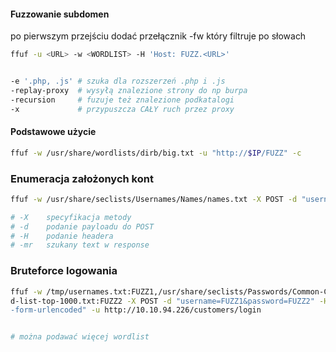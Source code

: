 
#### Fuzzowanie subdomen
po pierwszym przejściu dodać przełącznik -fw który filtruje po słowach

```bash
ffuf -u <URL> -w <WORDLIST> -H 'Host: FUZZ.<URL>'
```

```bash

-e '.php, .js' # szuka dla rozszerzeń .php i .js
-replay-proxy  # wysyłą znalezione strony do np burpa
-recursion     # fuzuje też znalezione podkatalogi
-x             # przypuszcza CAŁY ruch przez proxy

```


#### Podstawowe użycie
```bash
ffuf -w /usr/share/wordlists/dirb/big.txt -u "http://$IP/FUZZ" -c
```


### Enumeracja założonych kont
```bash
ffuf -w /usr/share/seclists/Usernames/Names/names.txt -X POST -d "username=FUZZ&email=admin%40admin.com&password=123123123&cpassword=123123123" -H "Content-Type: application/x-www-form-urlencoded" -u http://10.10.94.226/customers/signup -mr "username already exists"

# -X    specyfikacja metody
# -d    podanie payloadu do POST
# -H    podanie headera
# -mr   szukany text w response
```


### Bruteforce logowania
```bash
ffuf -w /tmp/usernames.txt:FUZZ1,/usr/share/seclists/Passwords/Common-Credentials/10-million-passwor
d-list-top-1000.txt:FUZZ2 -X POST -d "username=FUZZ1&password=FUZZ2" -H "Content-Type: application/x-www
-form-urlencoded" -u http://10.10.94.226/customers/login


# można podawać więcej wordlist
```